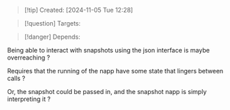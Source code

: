 
>[!tip] Created: [2024-11-05 Tue 12:28]

>[!question] Targets: 

>[!danger] Depends: 

Being able to interact with snapshots using the json interface is maybe overreaching ?

Requires that the running of the napp have some state that lingers between calls ?

Or, the snapshot could be passed in, and the snapshot napp is simply interpreting it ?